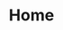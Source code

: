 ---
# https://vitepress.dev/reference/default-theme-home-page
layout: home

title: Home

hero:
  name: Git Version Control
  text: Bahasa Indonesia
  tagline: Belajar mengelola kode menjadi lebih terstruktur menggunakan Git
  image:
    src: /vitepress-logo-large.webp
    alt: Vitepress Markdown
  actions:
    - theme: brand
      text: Dokumentasi
      link: /docs
    - theme: alt
      text: GitHub
      link: "https://github.com/rizqisetiaji7/Git-docs-id"

features:
  - icon: 
      src: /favicon.ico
      alt: git
      width: 32
      height: 32
    title: Git Dasar
    details: Belajar dasar git dan best practice git
    link: /git-basic/
    linkText: Selengkapnya
  - icon: 
      src: /favicon.ico
      alt: git
      width: 32
      height: 32
    title: Git Branching
    details: Belajar git branching dan best practice git
    link: /git-branching/
    linkText: Selengkapnya
  - icon: 
      src: /favicon.ico
      alt: git
      width: 32
      height: 32
    title: Git Remote
    details: Belajar git remote dan best practice git
    link: /git-remote/
    linkText: Selengkapnya
---